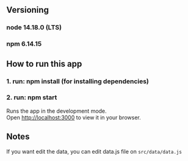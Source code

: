 ## Versioning
### node 14.18.0 (LTS)
### npm 6.14.15

## How to run this app
### 1. run: npm install (for installing dependencies)
### 2. run: npm start
Runs the app in the development mode.\
Open [http://localhost:3000](http://localhost:3000) to view it in your browser.

## Notes
If you want edit the data, you can edit data.js file on `src/data/data.js`